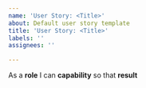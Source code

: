 ```yaml
---
name: 'User Story: <Title>'
about: Default user story template
title: 'User Story: <Title>'
labels: ''
assignees: ''

---
```


As a **role** I can **capability** so that **result**
